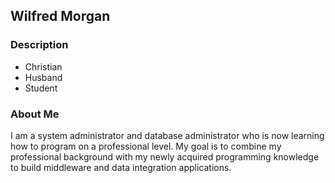## Wilfred Morgan

### Description
 - Christian
 - Husband
 - Student

### About Me
I am a system administrator and database administrator who is now learning how to program on a professional level. My goal is to combine my professional background with my newly acquired programming knowledge to build middleware and data integration applications.
